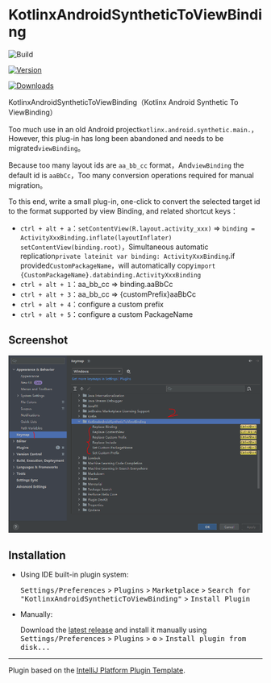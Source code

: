 # KotlinxAndroidSyntheticToViewBinding

![Build](https://github.com/Samge0/KotlinxAndroidSyntheticToViewBinding/workflows/Build/badge.svg)

[![Version](https://img.shields.io/jetbrains/plugin/v/20000-KotlinxAndroidSyntheticToViewBinding.svg)](https://plugins.jetbrains.com/plugin/20000-KotlinxAndroidSyntheticToViewBinding)

[![Downloads](https://img.shields.io/jetbrains/plugin/d/20000-KotlinxAndroidSyntheticToViewBinding.svg)](https://plugins.jetbrains.com/plugin/20000-KotlinxAndroidSyntheticToViewBinding)

<!-- Plugin description -->
KotlinxAndroidSyntheticToViewBinding（Kotlinx Android Synthetic To ViewBinding）

Too much use in an old Android project`kotlinx.android.synthetic.main.`，However, this plug-in has long been abandoned and needs to be migrated`viewBinding`。

Because too many layout ids are `aa_bb_cc` format，And`viewBinding` the default id is `aaBbCc`，Too many conversion operations required for manual migration。

To this end, write a small plug-in, one-click to convert the selected target id to the format supported by view Binding, and related shortcut keys：
- `ctrl + alt + a`：`setContentView(R.layout.activity_xxx)` => `binding = ActivityXxxBinding.inflate(layoutInflater)
  setContentView(binding.root)`，Simultaneous automatic replication`private lateinit var binding: ActivityXxxBinding`.if provided`CustomPackageName`，will automatically copy`import {CustomPackageName}.databinding.ActivityXxxBinding`
- `ctrl + alt + 1`：aa_bb_cc => binding.aaBbCc
- `ctrl + alt + 3`：aa_bb_cc => {customPrefix}aaBbCc
- `ctrl + alt + 4`：configure a custom prefix
- `ctrl + alt + 5`：configure a custom PackageName
<!-- Plugin description end -->

## Screenshot
![](/.github/screenshots/1.png)

## Installation

- Using IDE built-in plugin system:
  
  <kbd>Settings/Preferences</kbd> > <kbd>Plugins</kbd> > <kbd>Marketplace</kbd> > <kbd>Search for "KotlinxAndroidSyntheticToViewBinding"</kbd> >
  <kbd>Install Plugin</kbd>
  
- Manually:

  Download the [latest release](https://gps.qianzhan.com/shaochengbao/KotlinxAndroidSyntheticToViewBinding/-/blob/main/releases/KotlinxAndroidSyntheticToViewBinding-latest.zip) and install it manually using
  <kbd>Settings/Preferences</kbd> > <kbd>Plugins</kbd> > <kbd>⚙️</kbd> > <kbd>Install plugin from disk...</kbd>


---
Plugin based on the [IntelliJ Platform Plugin Template][template].

[template]: https://github.com/JetBrains/intellij-platform-plugin-template
